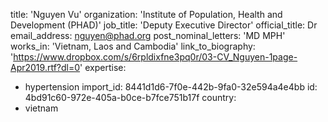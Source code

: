 title: 'Nguyen Vu'
organization: 'Institute of Population, Health and Development (PHAD)'
job_title: 'Deputy Executive Director'
official_title: Dr
email_address: nguyen@phad.org
post_nominal_letters: 'MD MPH'
works_in: 'Vietnam, Laos and Cambodia'
link_to_biography: 'https://www.dropbox.com/s/6rpldixfne3pq0r/03-CV_Nguyen-1page-Apr2019.rtf?dl=0'
expertise:
  - hypertension
import_id: 8441d1d6-7f0e-442b-9fa0-32e594a4e4bb
id: 4bd91c60-972e-405a-b0ce-b7fce751b17f
country:
  - vietnam

